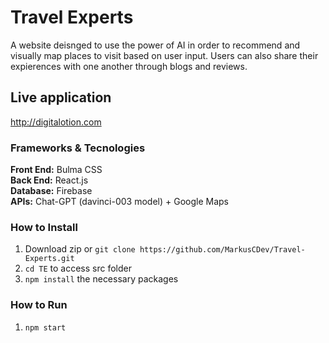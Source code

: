 # Travel Experts
A website deisnged to use the power of AI in order to recommend and visually map places to visit based on user input. Users can also share their expierences with one another through blogs and reviews.

## Live application
http://digitalotion.com

### Frameworks & Tecnologies

<b>Front End:</b> Bulma CSS <br />
<b>Back End:</b> React.js <br />
<b>Database:</b> Firebase <br />
<b>APIs:</b> Chat-GPT (davinci-003 model) + Google Maps

### How to Install

1. Download zip or `git clone https://github.com/MarkusCDev/Travel-Experts.git` <br />
2. `cd TE` to access src folder <br />
3. `npm install` the necessary packages <br />

### How to Run
1. `npm start` <br />

